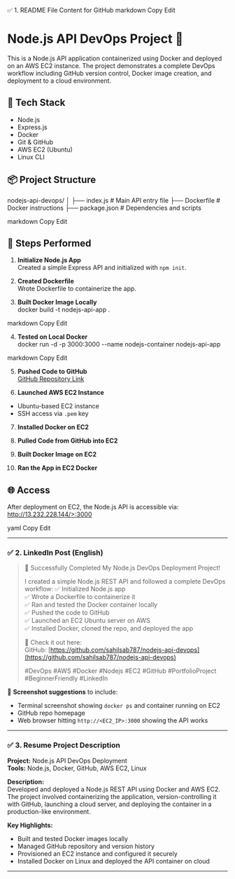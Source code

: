 ✅ 1. README File Content for GitHub
markdown
Copy
Edit
# Node.js API DevOps Project 🚀

This is a Node.js API application containerized using Docker and deployed on an AWS EC2 instance. The project demonstrates a complete DevOps workflow including GitHub version control, Docker image creation, and deployment to a cloud environment.

## 🔧 Tech Stack

- Node.js
- Express.js
- Docker
- Git & GitHub
- AWS EC2 (Ubuntu)
- Linux CLI

## 📦 Project Structure

nodejs-api-devops/
│
├── index.js # Main API entry file
├── Dockerfile # Docker instructions
├── package.json # Dependencies and scripts

markdown
Copy
Edit

## 🚀 Steps Performed

1. **Initialize Node.js App**  
   Created a simple Express API and initialized with `npm init`.

2. **Created Dockerfile**  
   Wrote Dockerfile to containerize the app.

3. **Built Docker Image Locally**  
docker build -t nodejs-api-app .

markdown
Copy
Edit

4. **Tested on Local Docker**  
docker run -d -p 3000:3000 --name nodejs-container nodejs-api-app

markdown
Copy
Edit

5. **Pushed Code to GitHub**  
[GitHub Repository Link](https://github.com/sahilsab787/nodejs-api-devops)

6. **Launched AWS EC2 Instance**  
- Ubuntu-based EC2 instance
- SSH access via `.pem` key

7. **Installed Docker on EC2**

8. **Pulled Code from GitHub into EC2**

9. **Built Docker Image on EC2**

10. **Ran the App in EC2 Docker**

## 🌐 Access

After deployment on EC2, the Node.js API is accessible via:
http://13.232.228.144/>:3000

yaml
Copy
Edit

---

### ✅ 2. **LinkedIn Post (English)**

> 🚀 Successfully Completed My Node.js DevOps Deployment Project!  
>
> I created a simple Node.js REST API and followed a complete DevOps workflow:
> ✅ Initialized Node.js app  
> ✅ Wrote a Dockerfile to containerize it  
> ✅ Ran and tested the Docker container locally  
> ✅ Pushed the code to GitHub  
> ✅ Launched an EC2 Ubuntu server on AWS  
> ✅ Installed Docker, cloned the repo, and deployed the app  
>
> 🔗 Check it out here:  
> GitHub: [https://github.com/sahilsab787/nodejs-api-devops](https://github.com/sahilsab787/nodejs-api-devops)  
>  
> #DevOps #AWS #Docker #Nodejs #EC2 #GitHub #PortfolioProject #BeginnerFriendly #LinkedIn

📸 **Screenshot suggestions** to include:
- Terminal screenshot showing `docker ps` and container running on EC2
- GitHub repo homepage
- Web browser hitting `http://<EC2_IP>:3000` showing the API works

---

### ✅ 3. **Resume Project Description**

**Project:** Node.js API DevOps Deployment  
**Tools:** Node.js, Docker, GitHub, AWS EC2, Linux

**Description:**  
Developed and deployed a Node.js REST API using Docker and AWS EC2. The project involved containerizing the application, version-controlling it with GitHub, launching a cloud server, and deploying the container in a production-like environment.

**Key Highlights:**
- Built and tested Docker images locally
- Managed GitHub repository and version history
- Provisioned an EC2 instance and configured it securely
- Installed Docker on Linux and deployed the API container on cloud

---
